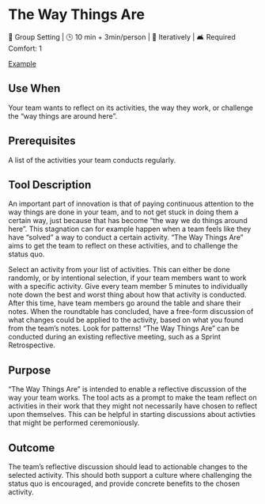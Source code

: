 # The Way Things Are

👥 Group Setting | 🕒 10 min + 3min/person | 🔄 Iteratively | 🛋️ Required Comfort: 1

[Example](../tool-examples/the-way-things-are.md)

## Use When

Your team wants to reflect on its activities, the way they work, or challenge the “way things are around here”.

## Prerequisites

A list of the activities your team conducts regularly.

## Tool Description

An important part of innovation is that of paying continuous attention to the way things are done in your team, and to not get stuck in doing them a certain way, just because that has become “the way we do things around here”. This stagnation can for example happen when a team feels like they have “solved” a way to conduct a certain activity. “The Way Things Are” aims to get the team to reflect on these activities, and to challenge the status quo.

Select an activity from your list of activities. This can either be done randomly, or by intentional selection, if your team members want to work with a specific activity. Give every team member 5 minutes to individually note down the best and worst thing about how that activity is conducted. After this time, have team members go around the table and share their notes. When the roundtable has concluded, have a free-form discussion of what changes could be applied to the activity, based on what you found from the team’s notes. Look for patterns! “The Way Things Are” can be conducted during an existing reflective meeting, such as a Sprint Retrospective.

## Purpose

“The Way Things Are” is intended to enable a reflective discussion of the way your team works. The tool acts as a prompt to make the team reflect on activities in their work that they might not necessarily have chosen to reflect upon themselves. This can be helpful in starting discussions about activties that might be performed ceremoniously.

## Outcome

The team’s reflective discussion should lead to actionable changes to the selected activity. This should both support a culture where challenging the status quo is encouraged, and provide concrete benefits to the chosen activity.
